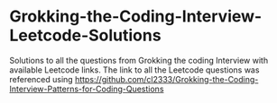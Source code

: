 # Grokking-the-Coding-Interview-Leetcode-Solutions
Solutions to all the questions from Grokking the coding Interview with available Leetcode links. The link to all the Leetcode questions was referenced using https://github.com/cl2333/Grokking-the-Coding-Interview-Patterns-for-Coding-Questions
